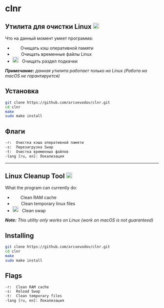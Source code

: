 # **clnr**

## Утилита для очистки Linux <img src="https://media.tenor.com/fP_RQeMnWecAAAAj/penguin-wiping-floor.gif" width="20">

Что на данный момент умеет программа:

- <img src="https://media.tenor.com/PBuEkZA9cVwAAAAi/sceptical-trashcan.gif" width="15"> &nbsp; Очищать кэш оперативной памяти
- <img src="https://media.tenor.com/gGY6gCZu42kAAAAi/doggy-dog.gif" width="17"> &nbsp; Очищать временные файлы Linux
- <img src="https://media.tenor.com/VRQnbam6nfwAAAAi/wiping-squidward.gif" width="20"> &nbsp; Очищать раздел подкачки

***Примечание:** данная утилита работает только на Linux (Работа на macOS не гарантируется)*

## Установка

```bash
git clone https://github.com/arcxevodov/clnr.git
cd clnr
make
sudo make install
```

## Флаги

```bash
-r:  Очистка кэша оперативной памяти
-s:  Перезагрузка Swap
-t:  Очистка временных файлов
-lang [ru, en]: Локализация
```

---

## Linux Cleanup Tool <img src="https://media.tenor.com/fP_RQeMnWecAAAAj/penguin-wiping-floor.gif" width="20">

What the program can currently do:

- <img src="https://media.tenor.com/PBuEkZA9cVwAAAAi/sceptical-trashcan.gif" width="15"> &nbsp; Clean RAM cache
- <img src="https://media.tenor.com/gGY6gCZu42kAAAAi/doggy-dog.gif" width="17"> &nbsp; Clean temporary linux files
- <img src="https://media.tenor.com/VRQnbam6nfwAAAAi/wiping-squidward.gif" width="20"> &nbsp; Clean swap

***Note:** This utility only works on Linux (work on macOS is not guaranteed)*

## Installing

```bash
git clone https://github.com/arcxevodov/clnr.git
cd clnr
make
sudo make install
```

## Flags

```bash
-r:  Clean RAM cache
-s:  Reload Swap
-t:  Clean temporary files
-lang [ru, en]: Локализация
```
